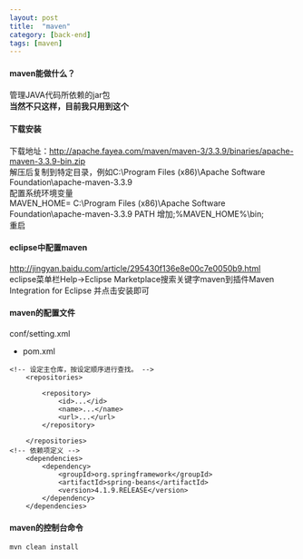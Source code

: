 ```yaml
---
layout: post
title:  "maven"
category: [back-end]
tags: [maven]
---
```


#### maven能做什么？

管理JAVA代码所依赖的jar包  
**当然不只这样，目前我只用到这个**

#### 下载安装

下载地址：http://apache.fayea.com/maven/maven-3/3.3.9/binaries/apache-maven-3.3.9-bin.zip  
解压后复制到特定目录，例如C:\Program Files (x86)\Apache Software Foundation\apache-maven-3.3.9  
配置系统环境变量  
MAVEN_HOME= C:\Program Files (x86)\Apache Software Foundation\apache-maven-3.3.9
PATH 增加;%MAVEN_HOME%\bin;  
重启  

#### eclipse中配置maven
http://jingyan.baidu.com/article/295430f136e8e00c7e0050b9.html  
eclipse菜单栏Help->Eclipse Marketplace搜索关键字maven到插件Maven Integration for Eclipse 并点击安装即可  

#### maven的配置文件

conf/setting.xml  
 - pom.xml

```
<!-- 设定主仓库，按设定顺序进行查找。 -->
	<repositories>
	
		<repository>
			<id>...</id>
			<name>...</name>
			<url>...</url>
		</repository>
		
	</repositories>
<!-- 依赖项定义 -->
	<dependencies>
	    <dependency>
			<groupId>org.springframework</groupId>
			<artifactId>spring-beans</artifactId>
			<version>4.1.9.RELEASE</version>
		</dependency>
	</dependencies>
```
#### maven的控制台命令

```
mvn clean install
```
